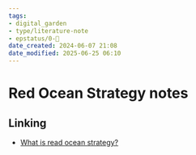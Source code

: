 ```yaml
---
tags: 
- digital_garden
- type/literature-note
- epstatus/0-🌰
date_created: 2024-06-07 21:08
date_modified: 2025-06-25 06:10
---
```

# Red Ocean Strategy notes

## Linking

+ [What is read ocean strategy?](https://harappa.education/harappa-diaries/red-ocean-strategy/)